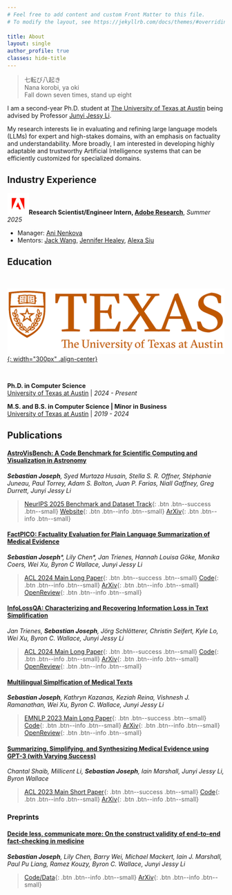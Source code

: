 ```yaml
---
# Feel free to add content and custom Front Matter to this file.
# To modify the layout, see https://jekyllrb.com/docs/themes/#overriding-theme-defaults

title: About
layout: single
author_profile: true
classes: hide-title
---
```



<style>
.page__title {
  display: none;
}
</style>

> 七転び八起き <br> Nana korobi, ya oki <br> Fall down seven times, stand up eight

I am a second-year Ph.D. student at [The University of Texas at Austin](https://www.utexas.edu) being advised by Professor [Junyi Jessy Li](https://www.jessyli.com).

My research interests lie in evaluating and refining large language models (LLMs) for expert and high-stakes domains, with an emphasis on factuality and understandability. 
More broadly, I am interested in developing highly adaptable and trustworthy Artificial Intelligence systems that can be efficiently customized for specialized domains.

## Industry Experience

<img src="/adobe.png" alt="adobe logo" width="50px">**Research Scientist/Engineer Intern, [Adobe Research](https://research.adobe.com/)**, *Summer 2025*
- Manager: [Ani Nenkova](https://research.adobe.com/person/ani-nenkova/)
- Mentors: [Jack Wang](https://zichaow.github.io/), [Jennifer Healey](https://research.adobe.com/person/jennifer-healey/), [Alexa Siu](https://research.adobe.com/person/alexa-siu/)

## Education

<br>

[![ut logo](RGB_university_primary.png){: width="300px" .align-center}](https://www.utexas.edu) 

<br>

**Ph.D. in Computer Science** <br> 
[University of Texas at Austin](https://www.utexas.edu) \| *2024 - Present*

**M.S. and B.S. in Computer Science \| Minor in Business** <br>
[University of Texas at Austin](https://www.utexas.edu) \| *2019 - 2024* 

## Publications

#### [AstroVisBench: A Code Benchmark for Scientific Computing and Visualization in Astronomy](https://arxiv.org/abs/2505.20538)
***Sebastian Joseph**, Syed Murtaza Husain, Stella S. R. Offner, Stéphanie Juneau, Paul Torrey, Adam S. Bolton, Juan P. Farias, Niall Gaffney, Greg Durrett, Junyi Jessy Li*
> [NeurIPS 2025 Benchmark and Dataset Track](https://openreview.net/forum?id=qXiTFAgEx4#discussion){: .btn .btn--success .btn--small} [Website](https://astrovisbench.github.io/){: .btn .btn--info .btn--small} [ArXiv](https://arxiv.org/abs/2505.20538){: .btn .btn--info .btn--small}

#### [FactPICO: Factuality Evaluation for Plain Language Summarization of Medical Evidence](https://aclanthology.org/2024.acl-long.459/) 
***Sebastian Joseph**\*, Lily Chen\*, Jan Trienes, Hannah Louisa Göke, Monika Coers, Wei Xu, Byron C Wallace, Junyi Jessy Li*
> [ACL 2024 Main Long Paper](https://aclanthology.org/2024.acl-long.459/){: .btn .btn--success .btn--small} [Code](https://github.com/lilywchen/FactPICO){: .btn .btn--info .btn--small} [ArXiv](https://arxiv.org/abs/2402.11456){: .btn .btn--info .btn--small} [OpenReview](https://openreview.net/forum?id=VUvcsUUmeO){: .btn .btn--info .btn--small}

#### [InfoLossQA: Characterizing and Recovering Information Loss in Text Simplification](https://aclanthology.org/2024.acl-long.234/)
*Jan Trienes, **Sebastian Joseph**, Jörg Schlötterer, Christin Seifert, Kyle Lo, Wei Xu, Byron C. Wallace, Junyi Jessy Li*
> [ACL 2024 Main Long Paper](https://aclanthology.org/2024.acl-long.234/){: .btn .btn--success .btn--small} [Code](https://github.com/jantrienes/InfoLossQA){: .btn .btn--info .btn--small} [ArXiv](https://arxiv.org/abs/2401.16475){: .btn .btn--info .btn--small} [OpenReview](https://openreview.net/forum?id=E42GF8r8XS9){: .btn .btn--info .btn--small}

#### [Multilingual Simplfication of Medical Texts](https://aclanthology.org/2023.emnlp-main.1037/)
***Sebastian Joseph**, Kathryn Kazanas, Keziah Reina, Vishnesh J. Ramanathan, Wei Xu, Byron C. Wallace, Junyi Jessy Li*
> [EMNLP 2023 Main Long Paper](https://aclanthology.org/2023.emnlp-main.1037/){: .btn .btn--success .btn--small} [Code](https://github.com/SebaJoe/MultiCochrane){: .btn .btn--info .btn--small} [ArXiv](https://arxiv.org/abs/2305.12532){: .btn .btn--info .btn--small} [OpenReview](https://openreview.net/forum?id=gccSE5vDZ7){: .btn .btn--info .btn--small}

#### [Summarizing, Simplifying, and Synthesizing Medical Evidence using GPT-3 (with Varying Success)](https://aclanthology.org/2023.acl-short.119/)
*Chantal Shaib, Millicent Li, **Sebastian Joseph**, Iain Marshall, Junyi Jessy Li, Byron Wallace*
> [ACL 2023 Main Short Paper](https://aclanthology.org/2023.acl-short.119/){: .btn .btn--success .btn--small} [Code](https://github.com/cshaib/summarizing-medical-evidence){: .btn .btn--info .btn--small} [ArXiv](https://arxiv.org/abs/2305.06299){: .btn .btn--info .btn--small}

### Preprints

#### [Decide less, communicate more: On the construct validity of end-to-end fact-checking in medicine](https://arxiv.org/abs/2506.20876)
***Sebastian Joseph**, Lily Chen, Barry Wei, Michael Mackert, Iain J. Marshall, Paul Pu Liang, Ramez Kouzy, Byron C. Wallace, Junyi Jessy Li*
> [Code/Data](https://github.com/SebaJoe/decide-less-communicate-more){: .btn .btn--info .btn--small} [ArXiv](https://arxiv.org/abs/2506.20876){: .btn .btn--info .btn--small}
